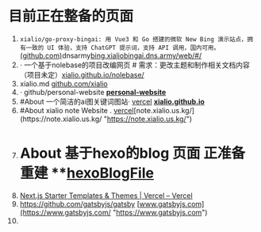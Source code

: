 # 目前正在整备的页面

1. `xialio/go-proxy-bingai: 用 Vue3 和 Go 搭建的微软 New Bing 演示站点，拥有一致的 UI 体验，支持 ChatGPT 提示词，支持 API 调用，国内可用。`[ (github.com)](https://github.com/xialio/go-proxy-bingai)dnsarmy[bing.xialiobingai.dns.army/web/#/](https://bing.xialiobingai.dns.army/web/#/ "https://bing.xialiobingai.dns.army/web/#/")
2. · 一个基于nolebase的项目改编网页 # 需求：更改主题和制作相关文档内容（项目未定）[xialio.github.io/nolebase/](https://xialio.github.io/nolebase/ "https://xialio.github.io/nolebase/")
3. xialio.md [github.com/xialio](https://github.com/xialio "https://github.com/xialio")
4. · github/personal-website **[personal-website](https://github.com/xialio/personal-website)**
5. #About 一个简洁的ai图关键词图站· [vercel](https://xialio-github-io.vercel.app) **[xialio.github.io](https://github.com/xialio/xialio.github.io)** 
6. #About xialio note Website . [vercel]([https://xialio-note.vercel.app/](https://xialio-note.vercel.app/))[note.xialio.us.kg/](https://note.xialio.us.kg/ "https://note.xialio.us.kg/")
7. # About 基于hexo的blog 页面 正准备重建 **[hexoBlogFile](https://github.com/xialio/hexoBlogFile)
8. [Next.js Starter Templates & Themes | Vercel – Vercel](https://vercel.com/templates/next.js)
9. https://github.com/gatsbyjs/gatsby [www.gatsbyjs.com](https://www.gatsbyjs.com/ "https://www.gatsbyjs.com")
10. 